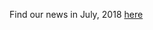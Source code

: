 Find our news in July, 2018 [here](https://drive.google.com/open?id=1EbFOttKS6S79gmmQeI7lZ4NZK4J3wrbd)
